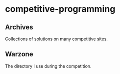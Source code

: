 # competitive-programming

## Archives

Collections of solutions on many competitive sites.

## Warzone

The directory I use during the competition.